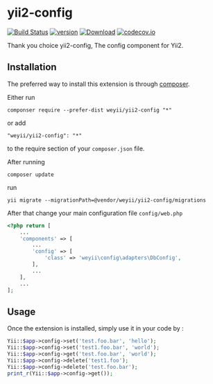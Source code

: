 yii2-config
===========

[![Build Status](https://img.shields.io/travis/weyii/yii2-config.svg?style=flat-square&branch=tests)](http://travis-ci.org/weyii/yii2-config)
[![version](https://img.shields.io/packagist/v/weyii/yii2-config.svg?style=flat-square)](https://packagist.org/packages/weyii/yii2-config)
[![Download](https://img.shields.io/packagist/dt/weyii/yii2-config.svg?style=flat-square)](https://packagist.org/packages/weyii/yii2-config)
[![codecov.io](https://img.shields.io/codecov/c/github/weyii/yii2-config.svg?style=flat-square)](https://codecov.io/github/weyii/yii2-config)

Thank you choice yii2-config, The config component for Yii2.

Installation
------------

The preferred way to install this extension is through [composer](http://getcomposer.org/download/).

Either run

```
componser require --prefer-dist weyii/yii2-config "*"
```

or add

```
"weyii/yii2-config": "*"
```

to the require section of your `composer.json` file.

After running 

```
composer update
```

run

```
yii migrate --migrationPath=@vendor/weyii/yii2-config/migrations
```

After that change your main configuration file ```config/web.php```

```php
<?php return [
    ...
    'components' => [
        ...
        'config' => [
            'class' => 'weyii\config\adapters\DbConfig',
        ],
        ...
    ],
    ...
];
```


Usage
-----

Once the extension is installed, simply use it in your code by  :

```php
Yii::$app->config->set('test.foo.bar', 'hello');
Yii::$app->config->set('test1.foo.bar', 'world');
Yii::$app->config->get('test.foo.bar', 'world');
Yii::$app->config->delete('test1.foo');
Yii::$app->config->delete('test.foo.bar');
print_r(Yii::$app->config->get());
```
